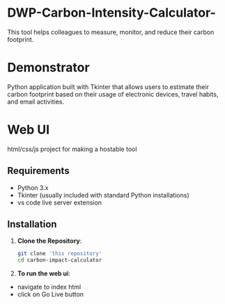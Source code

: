 # DWP-Carbon-Intensity-Calculator-
This tool helps colleagues to measure, monitor, and reduce their carbon footprint.


# Demonstrator
Python application built with Tkinter that allows users to estimate their carbon footprint based on their usage of electronic devices, travel habits, and email activities. 

# Web UI
html/css/js project for making a hostable tool


## Requirements

- Python 3.x
- Tkinter (usually included with standard Python installations)
- vs code live server extension

## Installation

1. **Clone the Repository**:

   ```sh
   git clone 'this repository'
   cd carbon-impact-calculator

2. **To run the web ui**:
- navigate to index html
- click on Go Live button

